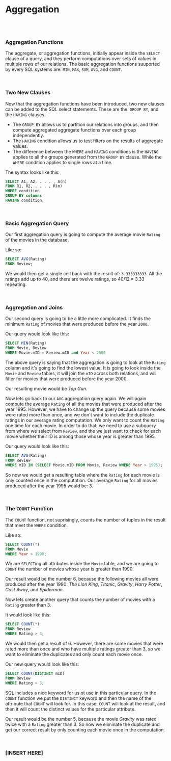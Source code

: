# Aggregation

<br>
<br>

### Aggregation Functions

The aggregate, or aggregation functions, initially appear inside the `SELECT` clause of a query, and they perform computations over sets of values in multiple rows of our relations. The basic aggregation functions suuported by every SQL systems are: `MIN`, `MAX`, `SUM`, `AVG`, and  `COUNT`.

<br>

### Two New Clauses

Now that the aggregation functions have been introduced, two new clauses can be added to the SQL select statements. These are the: `GROUP BY`, and the `HAVING` clauses.
* The `GROUP BY` allows us to partition our relations into groups, and then compute aggregated aggregate functions over each group independently.
* The `HAVING` condition allows us to test filters on the results of aggregate values.
* The difference between the `WHERE` and `HAVING` conditions is the `HAVING` applies to all the groups generated from the `GROUP BY` clause. While the `WHERE` condition applies to single rows at a time.

The syntax looks like this:

```sql
SELECT A1, A2, . . . , A(n)
FROM R1, R2, . . . , R(m)
WHERE condition
GROUP BY columns
HAVING condition;
```

<br>

### Basic Aggregation Query

Our first aggregation query is going to compute the average movie `Rating` of the movies in the database.

Like so:

```sql
SELECT AVG(Rating)
FROM Review;
```

We would then get a single cell back with the result of: `3.333333333`. All the ratings add up to 40, and there are twelve ratings, so 40/12 = 3.33 repeating.

<br>

### Aggregation and Joins

Our second query is going to be a little more complicated. It finds the minimum `Rating` of movies that were produced before the year `2000`.

Our query would look like this:

```sql
SELECT MIN(Rating)
FROM Movie, Review
WHERE Movie.mID = Review.mID and Year < 2000
```

The above query is saying that the aggregation is going to look at the `Rating` column and it's going to find the lowest value. It is going to look inside the `Movie` and `Review` tables, it will join the `mID` across both relations, and will filter for movies that were produced before the year 2000.

Our resulting movie would be *Top Gun*.

Now lets go back to our `AVG` aggregation query again. We will again compute the average `Rating` of all the movies that were produced after the year 1995. However, we have to change up the query because some movies were rated more than once, and we don't want to include the duplicate ratings in our average rating computation. We only want to count the `Rating` one time for each movie. In order to do that, we need to use a subquery from where we select from `Review`, and the we just want to check for each movie whether their ID is among those whose year is greater than 1995.

Our query would look like this:

```sql
SELECT AVG(Rating)
FROM Review
WHERE mID IN (SELECT Movie.mID FROM Movie, Review WHERE Year > 1995);
```

So now we would get a resulting table where the `Rating` for each movie is only counted once in the computation. Our average `Rating` for all movies produced after the year 1995 would be: 3.

<br>

### The `COUNT` Function

The `COUNT` function, not suprisingly, counts the number of tuples in the result that meet the `WHERE` condition.

Like so:

```sql
SELECT COUNT(*)
FROM Movie
WHERE Year > 1990;
```

We are `SELECT`ing all attributes inside the `Movie` table, and we are going to `COUNT` the number of movies whose year is greater than 1990.

Our result would be the number 6, because the following movies all were produced after the year 1990:  *The Lion King*, *Titanic*, *Gravity*, *Harry Potter*, *Cast Away*, and *Spiderman*.

Now lets create another query that counts the number of movies with a `Rating` greater than 3.

It would look like this:

```sql
SELECT COUNT(*)
FROM Review
WHERE Rating > 3;
```

We would then get a result of 6. However, there are some movies that were rated more than once and who have multiple ratings greater than 3, so we want to eliminate the duplicates and only count each movie once.

Our new query would look like this:

```sql
SELECT COUNT(DISTINCT mID)
FROM Review
WHERE Rating > 3;
```

SQL includes a nice keyword for us ot use in this particular query. In the `COUNT` function we put the `DISTINCT` keyword and then the name of the attribute that `COUNT` will look for. In this case, `COUNT` will look at the result, and then it will count the distinct values for the particular attribute.

Our result would be the number 5, because the movie *Gravity* was rated twice with a `Rating` greater than 3. So now we eliminate the duplicate and get our correct result by only counting each movie once in the computation.

<br>

### [INSERT HERE]
